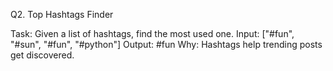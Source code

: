 Q2. Top Hashtags Finder

Task: Given a list of hashtags, find the most used one.
Input: ["#fun", "#sun", "#fun", "#python"]
Output: #fun
Why: Hashtags help trending posts get discovered.